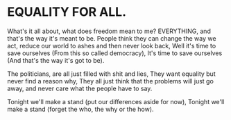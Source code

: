 # EQUALITY FOR ALL.

What's it all about, what does freedom mean to me? EVERYTHING, and that's the way it's meant to be.
People think they can change the way we act, reduce our world to ashes and then never look back,
Well it's time to save ourselves (From this so called democracy),
It's time to save ourselves (And that's the way it's got to be).

The politicians, are all just filled with shit and lies,
They want equality but never find a reason why,
They all just think that the problems will just go away,
and never care what the people have to say.

Tonight we'll make a stand (put our differences aside for now),
Tonight we'll make a stand (forget the who, the why or the how).
